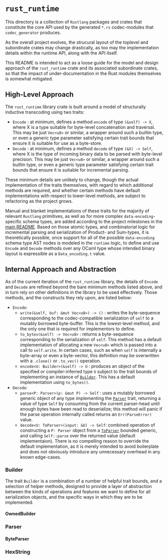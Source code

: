 # `rust_runtime`


This directory is a collection of `Rustlang` packages and crates that constitute the core API used by the generated `*.rs` codec-modules that `codec_generator` produces.

As the overall project evolves, the strucural layout of the toplevel and subordinate crates may change drastically, as too may the implementation details within the runtime API, along with the API itself.

This README is intended to act as a loose guide for the model and design approach of the `rust_runtime` crate and its associated subordinate crates, so that the impact of under-documentation in the Rust modules themselves is somewhat mitigated.

## High-Level Approach

The `rust_runtime` library crate is built around a model of structurally inductive transcoding using two traits:

* `Encode` : at minimum, defines a method `encode` of type `(&self) -> X`, where X is a type suitable for byte-level concatenation and traversal. This may be just `Vec<u8>` or similar, a wrapper around such a builtin type, or even a generic type parameter satisfying certain trait bounds that ensure it is suitable for use as a byte-store.
* `Decode` : at minimum, defines a method `decode` of type `(&X) -> Self`, where X is the type of incoming binary data to be parsed with byte-level precision. This may be just `Vec<u8>` or similar, a wrapper around such a builtin type,
  or even a generic type parameter satisfying certain trait
  bounds that ensure it is suitable for incremental parsing.

These minimum details are unlikely to change, though the actual implementation of the traits themselves, with regard to which additional methods are required, and whether certain methods have default implementations with respect to lower-level methods, are subject to refactoring as the project grows.

Manual and blanket implementations of these traits for the majority of relevant `Rustlang` primitives, as well as for more complex `data-encoding`-specific schema types, are added according to the project milestones in the [main README](../README.md). Based on
those atomic types, and combinatorial logic for incremental parsing and serialization of Product- and Sum-types, it is theoretically
possible, once support for all of the possible `data-encoding` schema type AST nodes is modeled in the `runtime` logic, to define
and use `Encode` and `Decode` methods over any OCaml type whose intended binary layout is expressible as a `Data_encoding.t` value.

## Internal Approach and Abstraction

As of the current iteration of the `rust_runtime` library, the details of `Encode` and `Decode` are refined beyond the bare minimum methods listed above, and in turn rely on other definitions in the library to be used effectively. Those methods, and the constructs
they rely upon, are listed below:

* `Encode`:
  * `write(&self, buf: &mut Vec<u8>) -> ()` : writes the byte-sequence corresponding to the codec-compatible serialization of `self` to a mutably borrowed byte-buffer. This is the lowest-level method, and the only one that is required for implementors to define.
  * `to_bytes(&self) -> Vec<u8>` : returns a byte-sequence corresponding to the serialization of `self`. This method has a default implementation of allocating a new `Vec<u8>` which is passed into a call to `self.write`. In certain cases, such as when `self` is internally a byte-array or even a byte-vector, this definition may be overwritten with a `.clone()` or `.to_vec()` operation.
  * `encode<U: Builder>(&self) -> U` : produces an object of the specified or compiler-inferred type `U` subject to the trait bounds of implementing an instance of [`Builder`](#builder). This has a default implementation using `to_bytes()`.
* `Decode`:
  * `parse<P: Parser>(p: &mut P) -> Self` : uses a mutably borrowed generic object of any type implementing the [`Parser`](#parser) trait, returning a value of type `Self` by consuming from the current parser-head until enough bytes have been read to deserialize; this method will panic if the parse operation internally called returns an `Err(ParseError)` value.
  * `decode<U: ToParser>(input: &U) -> Self`: combined operation of constructing a `P: Parser` object from a [`ToParser`](#toparser) bounded generic, and calling `Self::parse` over the returned value (default implementaion). There is no compelling reason to override
  the default implementation, as it is merely intended to avoid boilerplate and does not obviously introduce any unnecessary overhead
  in any known edge-cases.

### Builder

The trait `Builder` is a combination of a number of helpful trait bounds, and a selection of helper methods, designed to provide
a layer of abstraction between the kinds of operations and features we want to define for all serialization objects, and the specific ways in which they are to be implemented.

#### OwnedBuilder

### Parser

#### ByteParser

### HexString
